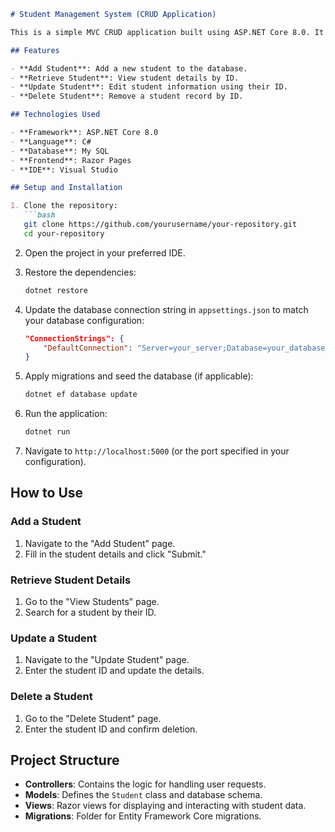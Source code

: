 

```markdown
# Student Management System (CRUD Application)

This is a simple MVC CRUD application built using ASP.NET Core 8.0. It allows users to perform basic operations for managing student data, including adding, updating, retrieving, and deleting records from a database.

## Features

- **Add Student**: Add a new student to the database.
- **Retrieve Student**: View student details by ID.
- **Update Student**: Edit student information using their ID.
- **Delete Student**: Remove a student record by ID.

## Technologies Used

- **Framework**: ASP.NET Core 8.0
- **Language**: C#
- **Database**: My SQL
- **Frontend**: Razor Pages 
- **IDE**: Visual Studio

## Setup and Installation

1. Clone the repository:
   ```bash
   git clone https://github.com/yourusername/your-repository.git
   cd your-repository
   ```

2. Open the project in your preferred IDE.

3. Restore the dependencies:
   ```bash
   dotnet restore
   ```

4. Update the database connection string in `appsettings.json` to match your database configuration:
   ```json
   "ConnectionStrings": {
       "DefaultConnection": "Server=your_server;Database=your_database;Trusted_Connection=True;MultipleActiveResultSets=true"
   }
   ```

5. Apply migrations and seed the database (if applicable):
   ```bash
   dotnet ef database update
   ```

6. Run the application:
   ```bash
   dotnet run
   ```

7. Navigate to `http://localhost:5000` (or the port specified in your configuration).

## How to Use

### Add a Student
1. Navigate to the "Add Student" page.
2. Fill in the student details and click "Submit."

### Retrieve Student Details
1. Go to the "View Students" page.
2. Search for a student by their ID.

### Update a Student
1. Navigate to the "Update Student" page.
2. Enter the student ID and update the details.

### Delete a Student
1. Go to the "Delete Student" page.
2. Enter the student ID and confirm deletion.

## Project Structure

- **Controllers**: Contains the logic for handling user requests.
- **Models**: Defines the `Student` class and database schema.
- **Views**: Razor views for displaying and interacting with student data.
- **Migrations**: Folder for Entity Framework Core migrations.


